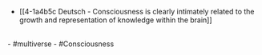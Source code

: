 - [[4-1a4b5c Deutsch - Consciousness is clearly intimately related to the growth and representation of knowledge within the brain]]
<br>
- #multiverse
- #Consciousness
